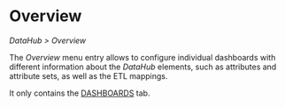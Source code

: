 # Overview

*DataHub > Overview*

The *Overview* menu entry allows to configure individual dashboards with different information about the *DataHub* elements, such as attributes and attribute sets, as well as the ETL mappings.

It only contains the [DASHBOARDS](./01a_Dashboards.md) tab.
